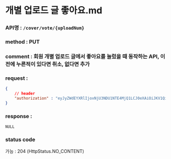 # 개별 업로드 글 좋아요.md
### API명 : `/cover/vote/{uploadNum}`

### method : PUT

### comment : 회원 개별 업로드 글에서 좋아요를 눌렀을 때 동작하는 API, 이전에 누른적이 있다면 취소, 없다면 추가

### request :
~~~json
{
    // header
    "authorization" : "eyJyZWdEYXRlIjoxNjU3NDU1NTE4MjQ1LCJ0eXAiOiJKV1QiLCJhbGciOiJIUzI1NiJ9.eyJ1c2VyTnVtIjoiNDMiLCJleHAiOjE2NTc0NjYzMTh9.geNy6UmYpSO88SdiU4fRzxVQYhAOiDfSv_J_cArh2JM"
}
~~~

### response :
    NULL

### status code
가능 : 204 (HttpStatus.NO_CONTENT)